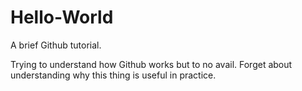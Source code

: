 Hello-World
===========

A brief Github tutorial. 

Trying to understand how Github works but to no avail. Forget about understanding why this thing is useful in practice.
